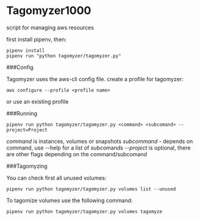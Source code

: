 # Tagomyzer1000
script for managing aws resources

first install pipenv, then:

```
pipenv install
pipenv run "python tagomyzer/tagomyzer.py"
```

###Config

Tagomyzer uses the aws-cli config file. create a profile for tagomyzer:

`aws configure --profile <profile name>`

or use an existing profile

###Running

`pipenv run python tagomyzer/tagomyzer.py <command> <subcomand> --project=Project`

*command* is instances, volumes or snapshots
*subcommand* - depends on command, use  <command> --help for a list of subcomands
*--project* is optional, there are other flags depending on the command/subcomand

###Tagomyzing

You can check first all unused volumes:

`pipenv run python tagomyzer/tagomyzer.py volumes list --unused`

To tagomize volumes use the following command:

`pipenv run python tagomyzer/tagomyzer.py volumes tagomyze`
